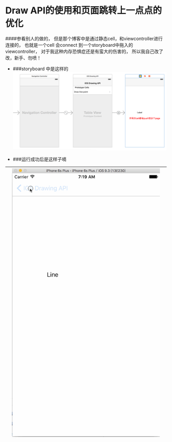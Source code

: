 # Draw API的使用和页面跳转上一点点的优化

####参看别人的做的， 但是那个博客中是通过静态cell，和viewcontroller进行连接的， 也就是一个cell 会connect 到一个storyboard中拖入的viewcontroller， 对于我这种内存恐惧症还是有蛮大的伤害的， 所以我自己改了改，新手、勿喷！

- ###storyboard 中是这样的
![](QQ20160509-0.png)



- ###运行成功后是这样子嘀

|  |![](jupm.gif)| |
| -- | -- | -- |